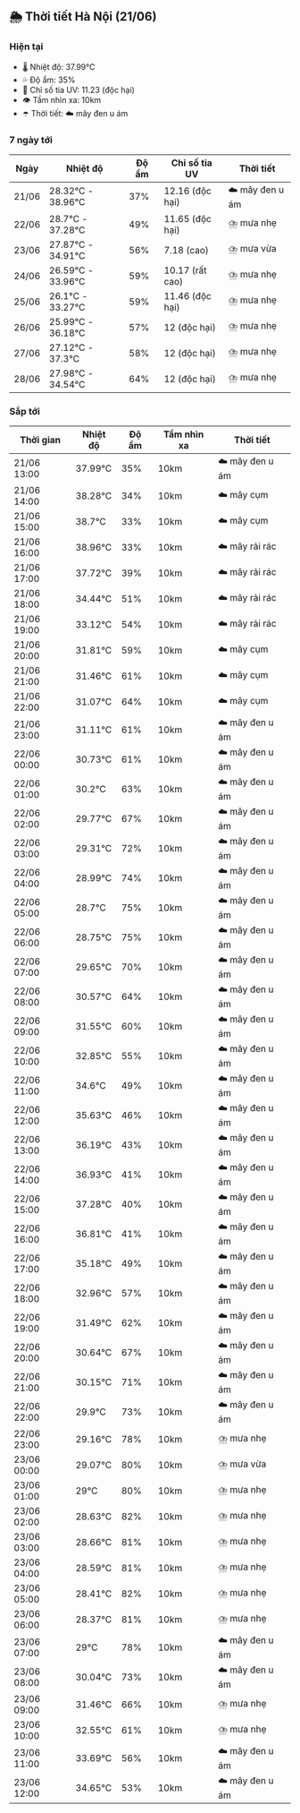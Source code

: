 ## 🌦️ Thời tiết Hà Nội (21/06)

### Hiện tại

- 🌡️ Nhiệt độ: 37.99℃
- 💦 Độ ẩm: 35%
- 🌟 Chỉ số tia UV: 11.23 (độc hại)
- 👁️ Tầm nhìn xa: 10km
- ☂️ Thời tiết: ☁️ mây đen u ám

### 7 ngày tới

| Ngày | Nhiệt độ | Độ ẩm | Chỉ số tia UV | Thời tiết |
| --- | --- | --- | --- | --- |
| 21/06 | 28.32℃ - 38.96℃ | 37% | 12.16 (độc hại) | ☁️ mây đen u ám |
| 22/06 | 28.7℃ - 37.28℃ | 49% | 11.65 (độc hại) | ⛈️ mưa nhẹ |
| 23/06 | 27.87℃ - 34.91℃ | 56% | 7.18 (cao) | ⛈️ mưa vừa |
| 24/06 | 26.59℃ - 33.96℃ | 59% | 10.17 (rất cao) | ⛈️ mưa nhẹ |
| 25/06 | 26.1℃ - 33.27℃ | 59% | 11.46 (độc hại) | ⛈️ mưa nhẹ |
| 26/06 | 25.99℃ - 36.18℃ | 57% | 12 (độc hại) | ⛈️ mưa nhẹ |
| 27/06 | 27.12℃ - 37.3℃ | 58% | 12 (độc hại) | ⛈️ mưa nhẹ |
| 28/06 | 27.98℃ - 34.54℃ | 64% | 12 (độc hại) | ⛈️ mưa nhẹ |

### Sắp tới

| Thời gian | Nhiệt độ | Độ ẩm | Tầm nhìn xa | Thời tiết |
| --- | --- | --- | --- | --- |
| 21/06 13:00 | 37.99℃ | 35% | 10km | ☁️ mây đen u ám |
| 21/06 14:00 | 38.28℃ | 34% | 10km | ☁️ mây cụm |
| 21/06 15:00 | 38.7℃ | 33% | 10km | ☁️ mây cụm |
| 21/06 16:00 | 38.96℃ | 33% | 10km | ☁️ mây rải rác |
| 21/06 17:00 | 37.72℃ | 39% | 10km | ☁️ mây rải rác |
| 21/06 18:00 | 34.44℃ | 51% | 10km | ☁️ mây rải rác |
| 21/06 19:00 | 33.12℃ | 54% | 10km | ☁️ mây rải rác |
| 21/06 20:00 | 31.81℃ | 59% | 10km | ☁️ mây cụm |
| 21/06 21:00 | 31.46℃ | 61% | 10km | ☁️ mây cụm |
| 21/06 22:00 | 31.07℃ | 64% | 10km | ☁️ mây cụm |
| 21/06 23:00 | 31.11℃ | 61% | 10km | ☁️ mây đen u ám |
| 22/06 00:00 | 30.73℃ | 61% | 10km | ☁️ mây đen u ám |
| 22/06 01:00 | 30.2℃ | 63% | 10km | ☁️ mây đen u ám |
| 22/06 02:00 | 29.77℃ | 67% | 10km | ☁️ mây đen u ám |
| 22/06 03:00 | 29.31℃ | 72% | 10km | ☁️ mây đen u ám |
| 22/06 04:00 | 28.99℃ | 74% | 10km | ☁️ mây đen u ám |
| 22/06 05:00 | 28.7℃ | 75% | 10km | ☁️ mây đen u ám |
| 22/06 06:00 | 28.75℃ | 75% | 10km | ☁️ mây đen u ám |
| 22/06 07:00 | 29.65℃ | 70% | 10km | ☁️ mây đen u ám |
| 22/06 08:00 | 30.57℃ | 64% | 10km | ☁️ mây đen u ám |
| 22/06 09:00 | 31.55℃ | 60% | 10km | ☁️ mây đen u ám |
| 22/06 10:00 | 32.85℃ | 55% | 10km | ☁️ mây đen u ám |
| 22/06 11:00 | 34.6℃ | 49% | 10km | ☁️ mây đen u ám |
| 22/06 12:00 | 35.63℃ | 46% | 10km | ☁️ mây đen u ám |
| 22/06 13:00 | 36.19℃ | 43% | 10km | ☁️ mây đen u ám |
| 22/06 14:00 | 36.93℃ | 41% | 10km | ☁️ mây đen u ám |
| 22/06 15:00 | 37.28℃ | 40% | 10km | ☁️ mây đen u ám |
| 22/06 16:00 | 36.81℃ | 41% | 10km | ☁️ mây đen u ám |
| 22/06 17:00 | 35.18℃ | 49% | 10km | ☁️ mây đen u ám |
| 22/06 18:00 | 32.96℃ | 57% | 10km | ☁️ mây đen u ám |
| 22/06 19:00 | 31.49℃ | 62% | 10km | ☁️ mây đen u ám |
| 22/06 20:00 | 30.64℃ | 67% | 10km | ☁️ mây đen u ám |
| 22/06 21:00 | 30.15℃ | 71% | 10km | ☁️ mây đen u ám |
| 22/06 22:00 | 29.9℃ | 73% | 10km | ☁️ mây đen u ám |
| 22/06 23:00 | 29.16℃ | 78% | 10km | ⛈️ mưa nhẹ |
| 23/06 00:00 | 29.07℃ | 80% | 10km | ⛈️ mưa vừa |
| 23/06 01:00 | 29℃ | 80% | 10km | ⛈️ mưa nhẹ |
| 23/06 02:00 | 28.63℃ | 82% | 10km | ⛈️ mưa nhẹ |
| 23/06 03:00 | 28.66℃ | 81% | 10km | ⛈️ mưa nhẹ |
| 23/06 04:00 | 28.59℃ | 81% | 10km | ⛈️ mưa nhẹ |
| 23/06 05:00 | 28.41℃ | 82% | 10km | ⛈️ mưa nhẹ |
| 23/06 06:00 | 28.37℃ | 81% | 10km | ⛈️ mưa nhẹ |
| 23/06 07:00 | 29℃ | 78% | 10km | ☁️ mây đen u ám |
| 23/06 08:00 | 30.04℃ | 73% | 10km | ☁️ mây đen u ám |
| 23/06 09:00 | 31.46℃ | 66% | 10km | ⛈️ mưa nhẹ |
| 23/06 10:00 | 32.55℃ | 61% | 10km | ⛈️ mưa nhẹ |
| 23/06 11:00 | 33.69℃ | 56% | 10km | ☁️ mây đen u ám |
| 23/06 12:00 | 34.65℃ | 53% | 10km | ☁️ mây đen u ám |
